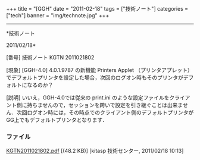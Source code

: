﻿+++
title = "[GGH"
date = "2011-02-18"
tags = ["技術ノート"]
categories = ["tech"]
banner = "img/technote.jpg"
+++

-----------------------------------------------------------------------------------------------------------------------------

*技術ノート

2011/02/18*


[番号]
技術ノート KGTN 2011021802

[現象]
[GGH-4.0] 4.0.1.9787 の新機能 Printers Applet （プリンタアプレット）
でデフォルトプリンタを設定した場合，次回のログオン時もそのプリンタがデフォルトになるのか？

[説明]
いいえ，GGH-4.0では従来の print.ini
のような設定ファイルをクライアント側に持ちませんので，セッションを跨いで設定を引き継ぐことは出来ません．次回ログオン時には，その時点でのクライアント側のデフォルトプリンタがGG上でもデフォルトプリンタとなります．


### ファイル

 
 


[KGTN2011021802.pdf](http://techreport.kitasp.net/attachments/download/488/KGTN2011021802.pdf)
 [(48.2 KB)] [kitasp 技術センター, 2011/02/18
10:13]


 


 

